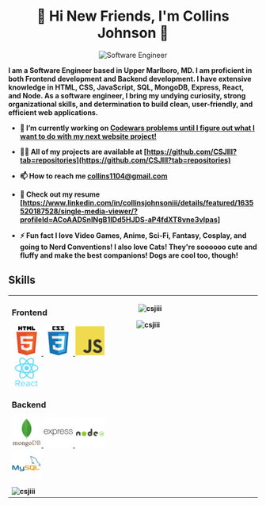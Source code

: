 <h1 align="center">👋 Hi New Friends, I'm Collins Johnson 👋</h1>
<p align="center">
  <img src="https://user-images.githubusercontent.com/80130998/224761846-3f55ef33-6db2-4f89-a1b3-606847b87191.jpg"/ alt="Software Engineer" height="200" width="500">
</p>

<p align"center"> <b>I am a Software Engineer based in Upper Marlboro, MD. I am proficient in both Frontend development and Backend development. I have extensive knowledge in HTML, CSS, JavaScript, SQL, MongoDB, Express, React, and Node. As a software engineer, I bring my undying curiosity, strong organizational skills, and determination to build clean, user-friendly, and efficient web applications.<b> </p>

- 🔭 I’m currently working on [Codewars problems until I figure out what I want to do with my next website project!](https://github.com/CSJIII/Algorithm_Practice)

- 👨‍💻 All of my projects are available at [https://github.com/CSJIII?tab=repositories](https://github.com/CSJIII?tab=repositories)

- 📫 How to reach me **collins1104@gmail.com**

- 📄 Check out my resume [https://www.linkedin.com/in/collinsjohnsoniii/details/featured/1635520187528/single-media-viewer/?profileId=ACoAADSnINgB1IDd5HJDS-aP4fdXT8vne3vIpas]

- ⚡ Fun fact **I love Video Games, Anime, Sci-Fi, Fantasy, Cosplay, and going to Nerd Conventions! I also love Cats! They're soooooo cute and fluffy and make the best companions! Dogs are cool too, though!**

## Skills  
<table><tr><td valign="top" width="50%">

<h3 align="left">Frontend</h3>

<a href="https://www.w3.org/html/" target="_blank" rel="noreferrer"> <img src="https://raw.githubusercontent.com/devicons/devicon/master/icons/html5/html5-original-wordmark.svg" alt="html5" width="60" height="60"/> </a>    <a href="https://www.w3schools.com/css/" target="_blank" rel="noreferrer"> <img src="https://raw.githubusercontent.com/devicons/devicon/master/icons/css3/css3-original-wordmark.svg" alt="css3" width="60" height="60"/> </a>    <a href="https://developer.mozilla.org/en-US/docs/Web/JavaScript" target="_blank" rel="noreferrer"> <img src="https://raw.githubusercontent.com/devicons/devicon/master/icons/javascript/javascript-original.svg" alt="javascript" width="60" height="60"/> </a>    <a href="https://reactjs.org/" target="_blank" rel="noreferrer"> <img src="https://raw.githubusercontent.com/devicons/devicon/master/icons/react/react-original-wordmark.svg" alt="react" width="60" height="60"/> </a> </p>
  
 <h3 align="left">Backend</h3>
 
<a href="https://www.mongodb.com/" target="_blank" rel="noreferrer"> <img src="https://raw.githubusercontent.com/devicons/devicon/master/icons/mongodb/mongodb-original-wordmark.svg" alt="mongodb" width="60" height="60"/> </a>    <a href="https://expressjs.com" target="_blank" rel="noreferrer"> <img src="https://raw.githubusercontent.com/devicons/devicon/master/icons/express/express-original-wordmark.svg" alt="express" width="60" height="60"/> </a>    <a href="https://nodejs.org" target="_blank" rel="noreferrer"> <img src="https://raw.githubusercontent.com/devicons/devicon/master/icons/nodejs/nodejs-original-wordmark.svg" alt="nodejs" width="60" height="60"/> </a>    <a href="https://www.mysql.com/" target="_blank" rel="noreferrer"> <img src="https://raw.githubusercontent.com/devicons/devicon/master/icons/mysql/mysql-original-wordmark.svg" alt="mysql" width="60" height="60"/> </a>

<p><img align="left" src="https://github-readme-stats.vercel.app/api/top-langs?username=csjiii&show_icons=true&locale=en&layout=compact" alt="csjiii" /></p>
  
  </td><td valign="top" width="50%">

<p>&nbsp;<img align="center" src="https://github-readme-stats.vercel.app/api?username=csjiii&show_icons=true&locale=en" alt="csjiii" /></p>

<p><img align="center" src="https://github-readme-streak-stats.herokuapp.com/?user=csjiii&" alt="csjiii" /></p>
